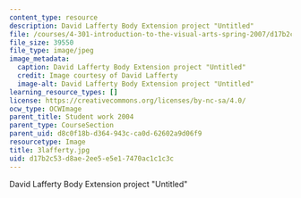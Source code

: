 ```yaml
---
content_type: resource
description: David Lafferty Body Extension project "Untitled"
file: /courses/4-301-introduction-to-the-visual-arts-spring-2007/d17b2c53d8ae2ee5e5e17470ac1c1c3c_3lafferty.jpg
file_size: 39550
file_type: image/jpeg
image_metadata:
  caption: David Lafferty Body Extension project "Untitled"
  credit: Image courtesy of David Lafferty
  image-alt: David Lafferty Body Extension project "Untitled"
learning_resource_types: []
license: https://creativecommons.org/licenses/by-nc-sa/4.0/
ocw_type: OCWImage
parent_title: Student work 2004
parent_type: CourseSection
parent_uid: d8c0f18b-d364-943c-ca0d-62602a9d06f9
resourcetype: Image
title: 3lafferty.jpg
uid: d17b2c53-d8ae-2ee5-e5e1-7470ac1c1c3c
---
```

David Lafferty Body Extension project "Untitled"